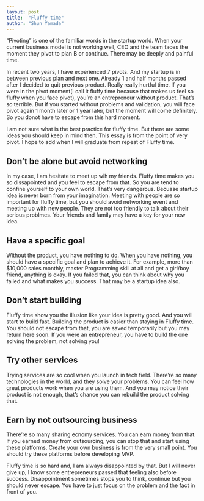 ```yaml
---
layout: post
title:  "Fluffy time"
author: "Shun Yamada"
---
```


“Pivoting” is one of the familiar words in the startup world. When your current business model is not working well, CEO and the team faces the moment they pivot to plan B or continue. There may be deeply and painful time.

In recent two years, I have experienced 7 pivots. And my startup is in between previous plan and next one. Already 1 and half months passed after I decided to quit previous product. Really really hurtful time. If you were in the pivot moment(I call it fluffy time because that makes us feel so fluffy when you face pivot), you’re an entrepreneur without product. That’s so terrible. But if you started without problems and validation, you will face pivot again 1 month later or 1 year later, but the moment will come definitely. So you donot have to escape from this hard moment.

I am not sure what is the best practice for fluffy time. But there are some ideas you should keep in mind then. This essay is from the point of very pivot. I hope to add when I will graduate from repeat of Fluffy time.

## Don’t be alone but avoid networking
In my case, I am hesitate to meet up wih my friends. Fluffy time makes you so dissapointed and you feel to escape from that. So you are tend to confine yourself to your own world. That’s very dangerous. Becuase startup idea is never born from your imagination. Meeting with people are so important for fluffy time, but you should avoid networking event and meeting up with new people. They are not too friendly to talk about their serious problmes. Your friends and family may have a key for your new idea.

## Have a specific goal
Without the product, you have nothing to do. When you have nothing, you should have a specific goal and plan to achieve it. For example, more than $10,000 sales monthly, master Programming skill at all and get a girl/boy friend, anything is okay. If you failed that, you can think about why you failed and what makes you success. That may be a startup idea also.

## Don’t start building
Fluffy time show you the illusion like your idea is pretty good. And you will start to build fast. Building the product is easier than staying in Fluffy time. You should not escape from that, you are saved temporarily but you may return here soon. If you were an entrepreneur, you have to build the one solving the problem, not solving you!

## Try other services
Trying services are so cool when you launch in tech field. There’re so many technologies in the world, and they solve your problems. You can feel how great products work when you are using them. And you may notice their product is not enough, that’s chance you can rebuild the product solving that.

## Earn by not outsourcing business
There’re so many sharing ecnomy services. You can earn money from that. If you earned money from outsourcing, you can stop that and start using these platforms. Create your own business is from the very small point. You should try these platforms before developing MVP.

Fluffy time is so hard and, I am always disappointed by that. But I will never give up, I know some entrepreneurs passed that feeling also before success. Disappointment sometimes stops you to think, continue but you should never escape. You have to just focus on the problem and the fact in front of you.
